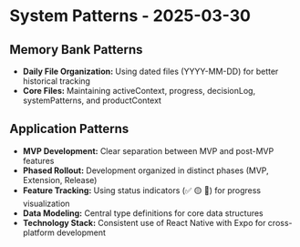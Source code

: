 # System Patterns - 2025-03-30

## Memory Bank Patterns

- **Daily File Organization:** Using dated files (YYYY-MM-DD) for better historical tracking
- **Core Files:** Maintaining activeContext, progress, decisionLog, systemPatterns, and productContext

## Application Patterns

- **MVP Development:** Clear separation between MVP and post-MVP features
- **Phased Rollout:** Development organized in distinct phases (MVP, Extension, Release)
- **Feature Tracking:** Using status indicators (✅ 🟡 📅) for progress visualization
- **Data Modeling:** Central type definitions for core data structures
- **Technology Stack:** Consistent use of React Native with Expo for cross-platform development
